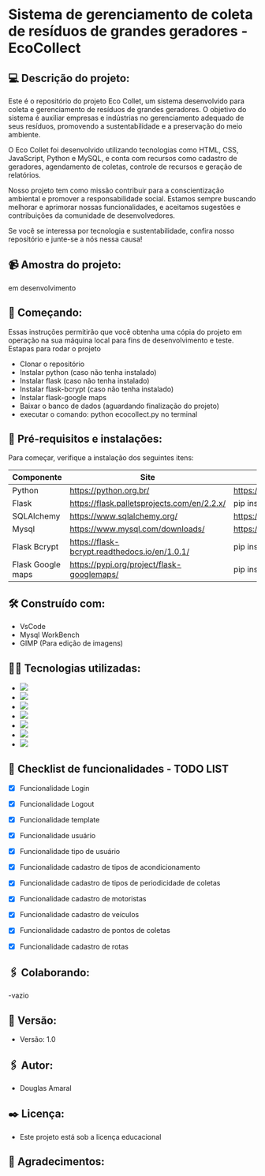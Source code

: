  # Sistema de gerenciamento de coleta de resíduos de grandes geradores - EcoCollect

 ## :computer: Descrição do projeto:
 Este é o repositório do projeto Eco Collet, um sistema desenvolvido para coleta e gerenciamento de resíduos de grandes geradores. O objetivo do sistema é auxiliar empresas e indústrias no gerenciamento adequado de seus resíduos, promovendo a sustentabilidade e a preservação do meio ambiente.

O Eco Collet foi desenvolvido utilizando tecnologias como HTML, CSS, JavaScript, Python e MySQL, e conta com recursos como cadastro de geradores, agendamento de coletas, controle de recursos e geração de relatórios.

Nosso projeto tem como missão contribuir para a conscientização ambiental e promover a responsabilidade social. Estamos sempre buscando melhorar e aprimorar nossas funcionalidades, e aceitamos sugestões e contribuições da comunidade de desenvolvedores.

Se você se interessa por tecnologia e sustentabilidade, confira nosso repositório e junte-se a nós nessa causa!

## :video_camera: Amostra do projeto:
em desenvolvimento

## :rocket: Começando:
Essas instruções permitirão que você obtenha uma cópia do projeto em operação na sua máquina local para fins de desenvolvimento e teste.
Estapas para rodar o projeto
- Clonar o repositório
- Instalar python (caso não tenha instalado)
- Instalar flask (caso não tenha instalado)
- Instalar flask-bcrypt (caso não tenha instalado)
- Instalar flask-google maps
- Baixar o banco de dados (aguardando finalização do projeto)
- executar o comando: python ecocollect.py no terminal

## :wrench: Pré-requisitos e instalações:
Para começar, verifique a instalação dos seguintes itens:

| Componente    | Site                                          | Download / intalação                    |
| ------------- | ----------------------------------------------|-----------------------------------------|
| Python        | https://python.org.br/                        |https://www.python.org/downloads/        |
| Flask         | https://flask.palletsprojects.com/en/2.2.x/   |pip install flask                        |
| SQLAlchemy    | https://www.sqlalchemy.org/                   |https://www.sqlalchemy.org/download.html |
| Mysql         | https://www.mysql.com/downloads/              |https://www.mysql.com/downloads/         |
| Flask Bcrypt  | https://flask-bcrypt.readthedocs.io/en/1.0.1/ |pip install flask-bcript                 |
| Flask Google maps  | https://pypi.org/project/flask-googlemaps/       |pip install flask-googlemaps        |

## :hammer_and_wrench: Construído com:
- VsCode
- Mysql WorkBench
- GIMP (Para edição de imagens)

## :man_technologist: Tecnologias utilizadas:
- <img src="https://img.shields.io/badge/HTML5-E34F26?style=for-the-badge&logo=html5&logoColor=white" />
- <img src="https://img.shields.io/badge/CSS3-1572B6?style=for-the-badge&logo=css3&logoColor=white" />
- <img src="https://img.shields.io/badge/Bootstrap-563D7C?style=for-the-badge&logo=bootstrap&logoColor=white" />
- <img src="https://img.shields.io/badge/JavaScript-F7DF1E?style=for-the-badge&logo=javascript&logoColor=white" />
- <img src="https://img.shields.io/badge/Python-3776AB?style=for-the-badge&logo=python&logoColor=white" />
- <img src="https://img.shields.io/badge/Flask-000000?style=for-the-badge&logo=flask&logoColor=white" />
- <img src="https://img.shields.io/badge/MySQL-00000F?style=for-the-badge&logo=mysql&logoColor=white" />


## :memo: Checklist de funcionalidades - TODO LIST
- [X] Funcionalidade Login
- [X] Funcionalidade Logout
- [X] Funcionalidade template
- [X] Funcionalidade usuário
- [X] Funcionalidade tipo de usuário
- [X] Funcionalidade cadastro de tipos de acondicionamento
- [X] Funcionalidade cadastro de tipos de periodicidade de coletas
- [X] Funcionalidade cadastro de motoristas
- [X] Funcionalidade cadastro de veículos
- [X] Funcionalidade cadastro de pontos de coletas
- [X] Funcionalidade cadastro de rotas


## :paperclips: Colaborando:
-vazio

## :pushpin: Versão:
- Versão: 1.0

## :paperclips: Autor:
- Douglas Amaral

## :black_nib: Licença:
- Este projeto está sob a licença educacional

## :gift: Agradecimentos:
